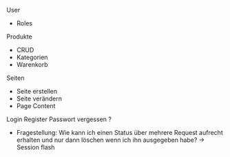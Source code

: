 User
- Roles

Produkte
- CRUD
- Kategorien
- Warenkorb

Seiten
- Seite erstellen
- Seite verändern
- Page Content

Login
Register
Passwort vergessen ? 


- Fragestellung: 
Wie kann ich einen 
Status über mehrere Request aufrecht erhalten und nur dann löschen wenn ich ihn ausgegeben habe?
-> Session flash